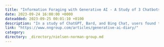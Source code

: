 ```yaml
---
title: "Information Foraging with Generative AI - A Study of 3 Chatbots"
date: 2023-09-24 16:00:00 +0000
dateadded: 2023-09-25 00:01:10 +0100
description: "In a study of ChatGPT, Bard, and Bing Chat, users found these tools helpful and trustworthy. They expected these AI chatbots to aggregate information in a concise and specific manner, while fully considering contextual cues."
link: "https://www.nngroup.com/articles/generative-ai-diary/"
category:
directory: _directory/nielsen-norman-group.md
---
```

